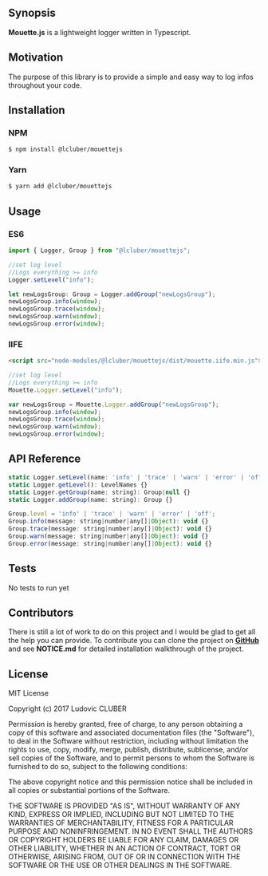 ## Synopsis

**Mouette.js** is a lightweight logger written in Typescript.

## Motivation

The purpose of this library is to provide a simple and easy way to log infos throughout your code.

## Installation

### NPM

```bash
$ npm install @lcluber/mouettejs
```

### Yarn

```bash
$ yarn add @lcluber/mouettejs
```

## Usage

### ES6

```javascript
import { Logger, Group } from "@lcluber/mouettejs";

//set log level
//Logs everything >= info
Logger.setLevel("info");

let newLogsGroup: Group = Logger.addGroup("newLogsGroup");
newLogsGroup.info(window);
newLogsGroup.trace(window);
newLogsGroup.warn(window);
newLogsGroup.error(window);
```

### IIFE

```html
<script src="node-modules/@lcluber/mouettejs/dist/mouette.iife.min.js"></script>
```

```javascript
//set log level
//Logs everything >= info
Mouette.Logger.setLevel("info");

var newLogsGroup = Mouette.Logger.addGroup("newLogsGroup");
newLogsGroup.info(window);
newLogsGroup.trace(window);
newLogsGroup.warn(window);
newLogsGroup.error(window);
```

## API Reference

```javascript
static Logger.setLevel(name: 'info' | 'trace' | 'warn' | 'error' | 'off'): LevelNames {}
static Logger.getLevel(): LevelNames {}
static Logger.getGroup(name: string): Group|null {}
static Logger.addGroup(name: string): Group {}

Group.level = 'info' | 'trace' | 'warn' | 'error' | 'off';
Group.info(message: string|number|any[]|Object): void {}
Group.trace(message: string|number|any[]|Object): void {}
Group.warn(message: string|number|any[]|Object): void {}
Group.error(message: string|number|any[]|Object): void {}

```

## Tests

No tests to run yet

## Contributors

There is still a lot of work to do on this project and I would be glad to get all the help you can provide.
To contribute you can clone the project on **[GitHub](https://github.com/LCluber/Mouette.js)** and see **NOTICE.md** for detailed installation walkthrough of the project.

## License

MIT License

Copyright (c) 2017 Ludovic CLUBER

Permission is hereby granted, free of charge, to any person obtaining a copy
of this software and associated documentation files (the "Software"), to deal
in the Software without restriction, including without limitation the rights
to use, copy, modify, merge, publish, distribute, sublicense, and/or sell
copies of the Software, and to permit persons to whom the Software is
furnished to do so, subject to the following conditions:

The above copyright notice and this permission notice shall be included in all
copies or substantial portions of the Software.

THE SOFTWARE IS PROVIDED "AS IS", WITHOUT WARRANTY OF ANY KIND, EXPRESS OR
IMPLIED, INCLUDING BUT NOT LIMITED TO THE WARRANTIES OF MERCHANTABILITY,
FITNESS FOR A PARTICULAR PURPOSE AND NONINFRINGEMENT. IN NO EVENT SHALL THE
AUTHORS OR COPYRIGHT HOLDERS BE LIABLE FOR ANY CLAIM, DAMAGES OR OTHER
LIABILITY, WHETHER IN AN ACTION OF CONTRACT, TORT OR OTHERWISE, ARISING FROM,
OUT OF OR IN CONNECTION WITH THE SOFTWARE OR THE USE OR OTHER DEALINGS IN THE
SOFTWARE.
